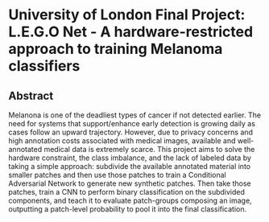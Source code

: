 <h1> University of London Final Project: L.E.G.O Net - A hardware-restricted approach to training Melanoma classifiers </h1>


<h2> Abstract </h2>

<p>Melanona is one of the deadliest types of cancer if not detected earlier. The need for systems that support/enhance early detection is growing daily as cases follow an upward trajectory. However, due to privacy concerns and high annotation costs associated with medical images, available and well-annotated medical data is extremely scarce. This project aims to solve the hardware constraint, the class imbalance, and the lack of labeled data by taking a simple approach: subdivide the available annotated material into smaller patches and then use those patches to train a Conditional Adversarial Network to generate new synthetic patches. Then take those patches, train a CNN to perform binary classification on the subdivided components, and teach it to evaluate patch-groups composing an image, outputting a patch-level probability to pool it into the final classification. </p>
